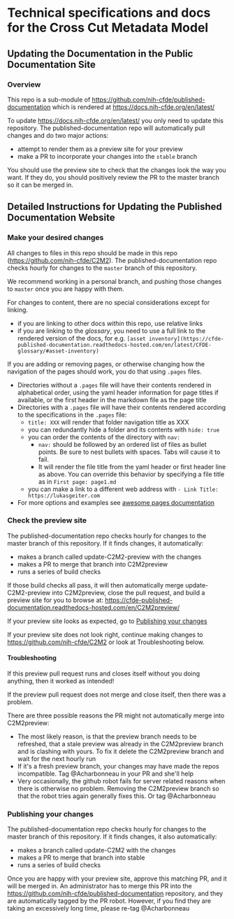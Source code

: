 
# Technical specifications and docs for the Cross Cut Metadata Model 



## Updating the Documentation in the Public Documentation Site

### Overview

This repo is a sub-module of https://github.com/nih-cfde/published-documentation which is rendered at https://docs.nih-cfde.org/en/latest/

To update https://docs.nih-cfde.org/en/latest/ you only need to update this repository. The published-documentation repo will automatically pull changes and do two major actions:

- attempt to render them as a preview site for your preview
- make a PR to incorporate your changes into the `stable` branch

You should use the preview site to check that the changes look the way you want. If they do, you should positively review the PR to the master branch so it can be merged in.

## Detailed Instructions for Updating the Published Documentation Website

### Make your desired changes

 All changes to files in this repo should be made in this repo (https://github.com/nih-cfde/C2M2). The published-documentation repo checks hourly for changes to the `master` branch of this repository.

 We recommend working in a personal branch, and pushing those changes to `master` once you are happy with them.

For changes to content, there are no special considerations except for linking.
 - if you are linking to other docs *within* this repo, use relative links
 - if you are linking to the *glossary*, you need to use a full link to the rendered version of the docs, for e.g. `[asset inventory](https://cfde-published-documentation.readthedocs-hosted.com/en/latest/CFDE-glossary/#asset-inventory)`

If you are adding or removing pages, or otherwise changing how the navigation of the pages should work, you do that using `.pages` files.

- Directories without a `.pages` file will have their contents rendered in alphabetical order, using the yaml header information for page titles if available, or the first header in the markdown file as the page title
- Directories with a `.pages` file will have their contents rendered according to the specifications in the `.pages` file:
  - `title: XXX` will render that folder navigation title as XXX
  - you can redundantly hide a folder and its contents with `hide: true`
  - you can order the contents of the directory with `nav:`
     - `nav:` should be followed by an ordered list of files as bullet points. Be sure to nest bullets with spaces. Tabs will cause it to fail.
     - It will render the file title from the yaml header or first header line as above. You can override this behavior by specifying a file title as in `First page: page1.md`
  - you can make a link to a different web address with `- Link Title: https://lukasgeiter.com`
- For more options and examples see [awesome pages documentation](https://github.com/lukasgeiter/mkdocs-awesome-pages-plugin)

### Check the preview site

The published-documentation repo checks hourly for changes to the master branch of this repository. If it finds changes, it automatically:

- makes a branch called update-C2M2-preview with the changes
- makes a PR to merge that branch into C2M2preview
- runs a series of build checks

If those build checks all pass, it will then automatically merge update-C2M2-preview into C2M2preview, close the pull request, and build a preview site for you to browse at: https://cfde-published-documentation.readthedocs-hosted.com/en/C2M2preview/

If your preview site looks as expected, go to [Publishing your changes](#Publishing-your-changes)

If your preview site does not look right, continue making changes to https://github.com/nih-cfde/C2M2 or look at Troubleshooting below.

#### Troubleshooting

If this preview pull request runs and closes itself without you doing anything, then it worked as intended!

If the preview pull request does not merge and close itself, then there was a problem.

There are three possible reasons the PR might not automatically merge into C2M2preview:

- The most likely reason, is that the preview branch needs to be refreshed, that a stale preview was already in the C2M2preview branch and is clashing with yours. To fix it delete the C2M2preview branch and wait for the next hourly run
- If it's a fresh preview branch, your changes may have made the repos incompatible. Tag @Acharbonneau in your PR and she'll help
- Very occasionally, the github robot fails for server related reasons when there is otherwise no problem. Removing the C2M2preview branch so that the robot tries again generally fixes this. Or tag @Acharbonneau


### Publishing your changes

The published-documentation repo checks hourly for changes to the master branch of this repository. If it finds changes, it also automatically:

- makes a branch called update-C2M2 with the changes
- makes a PR to merge that branch into stable
- runs a series of build checks

Once you are happy with your preview site, approve this matching PR, and it will be merged in. An administrator has to merge this PR into the https://github.com/nih-cfde/published-documentation repository, and they are automatically tagged by the PR robot. However, if you find they are taking an excessively long time, please re-tag @Acharbonneau
